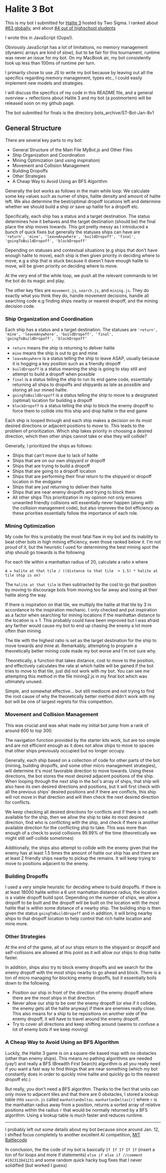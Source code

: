 # Halite 3 Bot

This is my bot I submitted for <a href='https://halite.io'>Halite 3</a> hosted by Two Sigma. I ranked about <a href='https://halite.io/user/?user_id=8011'>#63 globally</a>, and about <a href='https://halite.io/programming-competition-leaderboard?level=High%20School'>#4 out of highschool students</a>

I wrote this in JavaScript (Oops!).

Obviously JavaScript has a lot of limitations, no memory management (dynamic arrays are kind of slow), but to be fair for this tournament, runtime was never an issue for my bot. On my MacBook air, my bot consistently took up less than 100ms of runtime per turn.

I primarily chose to use JS to write my bot because by leaving out all the specifics regarding memory management, types etc., I could easily implement new models and strategies.

I will discuss the specifics of my code in this README file, and a general overview + reflections about Halite 3 and my bot (a postmortem) will be released soon on my github page.

The bot submitted for finals is the directory bots_archive/ST-Bot-Jan-8v1

## General Structure
There are several key parts to my bot:
- General Structure of the Main File MyBot.js and Other Files
- Ship Organization and Coordination
- Mining Optimization (and using inspiration)
- Movement and Collision Management
- Building Dropoffs
- Other Strategies
- A Cheap Way to Avoid Using an BFS Algorithm

Generally the bot works as follows in the main while loop:
We calculate some key values such as numer of ships, halite density and amount of halite left.
We also determine the best/optimal dropoff locations left and determine whether we should build a ship or save up halite for a dropoff etc.

Specifically, each ship has a status and a target destination. The status determines how it behaves and the target destination (should be) the final place the ship moves towards. This got pretty messy as I introduced a bunch of quick fixes but generally the statuses ships can 
have are ```'return', 'mine', 'leaveAnywhere', 'buildDropoff', 'final', 'goingToBuildDropoff', 'blockDropoff'```

Depending on statuses and contextual situations (e.g ships that don't have enough halite to move), each ship is then given priority in deciding where to move, e.g a ship that is stuck because it doesn't have enough halite to move, will be given priority on deciding where to move.

At the very end of the while loop, we push all the relevant commands to let the bot do its magic and play.

The other key files are ```movement.js```, ```search.js```, and ```mining.js```. They do exactly what you think they do, handle movement decisions, handle all searching code e.g finding ships nearby or nearest dropoff, and the mining decision code.

### Ship Organization and Coordination

Each ship has a status and a target destination. The statuses are ```'return', 'mine', 'leaveAnywhere', 'buildDropoff', 'final', 'goingToBuildDropoff', 'blockDropoff'```
- ```return``` means the ship is returning to deliver halite
- ```mine``` means the ship is out to go and mine
- ```leaveAnywhere``` is a status telling the ship to leave ASAP, usually because it is hogging a key position such as a friendly dropoff
- ```buildDropoff``` is a status meaning the ship is going to stay still and attempt to build a dropoff when possible
- ```final``` is a status telling the ship to run its end game code, essentially returning all ships to dropoffs and shipyards as late as possible and storing all our mined halite.
- ```goingToBuildDropoff``` is a status telling the ship to move to a designated (optimal) location for building a dropoff
- ```blockDropoff``` is a status telling the ship to block the enemy dropoff to force them to collide into this ship and drop halite in the end game

Each ship is looped through and each ship makes a decision on its most desired directions or adjacent positions to move to.
This leads to the problem of prioritization. Which ship takes priority in choosing a desired direction, which then other ships cannot take or else they will collide?

Generally, I prioritized the ships as follows:
 - Ships that can't move due to lack of halite
 - Ships that are on our own shipyard or dropoff
 - Ships that are trying to build a dropoff
 - Ships that are going to a dropoff location
 - Ships that are performing their final return to the shipyard or dropoff location in the endgame
 - Ships that are just returning to deliver their halite
 - Ships that are near enemy dropoffs and trying to block them
 - All other ships
This prioritization in my opinion not only ensures unwanted friendly collisions will essentially never happen (along with the collision management code), but also improves the bot efficiency as these priorities essentially follow the importance of each role.

### Mining Optimization

My code for this is probably the most fatal flaw in my bot and its inability to beat other bots in high mining efficiency, even those ranked below it. I'm not proud of it, but the heuristic I used for determining the best mining spot the ship should go towards is the following

For each tile within a manhattan radius of 20, calculate a ratio ```A``` where 

```A = halite at that tile / ((distance to that tile  + 1.5) * halite at tile ship is on)```

The ```halite at that tile``` is then subtracted by the cost to go that position by moving to discourage bots from moving too far away and losing all their halite along the way.

If there is inspiration on that tile, we multiply the halite at that tile by 3 in accordance to the inspiration mechanic. I only checked and put inspiration as a factor when searching for mining locations if the manhattan distance to the location is ≤ 1. This probably could have been improved but I was afraid any farther would cause my bot to end up chasing the enemy a lot more often than mining.

The tile with the highest ratio is set as the target destination for the ship to move towards and mine at. Remarkably, attempting to program a theoretically better mining code made my bot worse and I'm not sure why. 

Theoretically, a function that takes distance, cost to move to the position, and effectively calculates the rate at which halite will be gained if the bot tries to move to that tile, just did not work with my bot. You can see me attempting this method in the file mining2.js in my final bot which was ultimately unused.

Simple, and somewhat effective... but still mediocre and not trying to find the root cause of why the theoretically better method didn't work with my bot will be one of largest regrets for this competition.

### Movement and Collision Management
This was crucial and was what made my initial bot jump from a rank of around 600 to top 300.

The navigation function provided by the starter kits work, but are too simple and are not efficient enough as it does not allow ships to move to spaces that other ships previously occupied but no longer occupy.

Generally, each ship based on a collection of code for other parts of the bot (mining, building dropoffs, and some other micro management strategies), will determine it's most favorable direction to move towards. Using these directions, the bot stores the most desired adjacent positions of the ship. When looping through the next ship in the bot's array of ships, that ship will also have its own desired directions and positions, but it will first check with all the previous ships' desired positions and if there are conflicts, this ship will not move in that direction and will then check the next desired direction for conflicts.

We keep checking all desired directions for conflicts and if there is no path available for the ship, then we allow the ship to take its most desired direction, find who is conflicting with the ship, and check if there is another available direction for the conflicting ship to take. This was more than enough of a check to avoid collisions 99.99% of the time (theoretically we might still self-collide sometimes)

Additionally, the ships also attempt to collide with the enemy given that the enemy has at least 1.5 times the amount of halite our ship has and there are at least 2 friendly ships nearby to pickup the remains. It will keep trying to move to positions adjacent to the enemy.

### Building Dropoffs

I used a very simple heuristic for deciding where to build dropoffs. If there is at least 18000 halite within a 6 unit manhattan distance radius, the location is a viable dropoff build spot. Depending on the number of ships, we allow a dropoff to be built and the dropoff will be built on the location with the most halite that is within some distance of a nearby ship. The building ship is then given the status ```goingToBuildDropoff``` and in addition, it will bring nearby ships to that dropoff location to help control that rich halite location and mine more.

### Other Strategies

At the end of the game, all of our ships return to the shipyard or dropoff and self-collisions are allowed at this point as it will allow our ships to drop halite faster. 

In addition, ships also try to block enemy dropoffs and we search for the enemy dropoff with the most ships nearby to go ahead and block. There is a ton of micro managing for blocking enemy dropoffs, but it essentially boils down to the following.
- Position our ship in front of the direction of the enemy dropoff where there are the most ships in that direction.
- Never allow our ship to be over the enemy dropoff (or else if it collides, the enemy gets all the halite anyway) if there are enemies really close. This also means for a ship to be repositions on another side of the enemy dropoff, it will have to travel around the enemy dropoff.
- Try to cover all directions and keep shifting around (seems to confuse a lot of enemy bots if we keep moving)

### A Cheap Way to Avoid Using an BFS Algorithm

Luckily, the Halite 3 game is on a square-tile based map with no obstacles (other than enemy ships). This means no pathing algorithms are needed (yay!) and really a BFS (Breadth First Search) algorithm is all you really need if you want a fast way to find things that are near something (which my bot constantly does in order to quickly mine halite and quickly go to the nearest dropoff etc.)

But really, you don't need a BFS algorithm. Thanks to the fact that units can only move to adjacent tiles and that there are 0 obstacles, I stored a lookup table into ```search.js``` called ```manhattanDeltas```. ```manhattanDeltas[r]``` where ```r``` is the manhattan radius away from a position, returns a sorted array of relative positions within the radius ```r``` that would be normally returned by a BFS algorithm. Using a lookup table is much faster and reduces runtime.

_____

I probably left out some details about my bot because since around Jan. 12, I shifted focus completely to another excellent AI competition, <a href="http://battlecode.org/">MIT Battlecode</a>

In conclusion, the the code of my bot is basically
```If If If If If``` (insert a ton of for loops and more if statements) ```else if else if //comment #192312841231``` and some random quick hacky bug fixes that I never solidified (but worked I guess)
